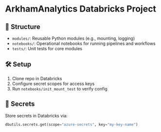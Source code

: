 # ArkhamAnalytics Databricks Project

## 🧩 Structure
- `modules/`: Reusable Python modules (e.g., mounting, logging)
- `notebooks/`: Operational notebooks for running pipelines and workflows
- `tests/`: Unit tests for core modules

## 🛠 Setup
1. Clone repo in Databricks
2. Configure secret scopes for access keys
3. Run `notebooks/init_mount_test` to verify config

## 🔐 Secrets
Store secrets in Databricks via:
```python
dbutils.secrets.get(scope="azure-secrets", key="my-key-name")
